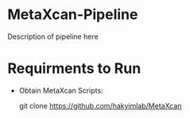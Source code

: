 # MetaXcan-Pipeline
Description of pipeline here

# Requirments to Run
 - Obtain MetaXcan Scripts:
 
    git clone https://github.com/hakyimlab/MetaXcan
    
    

